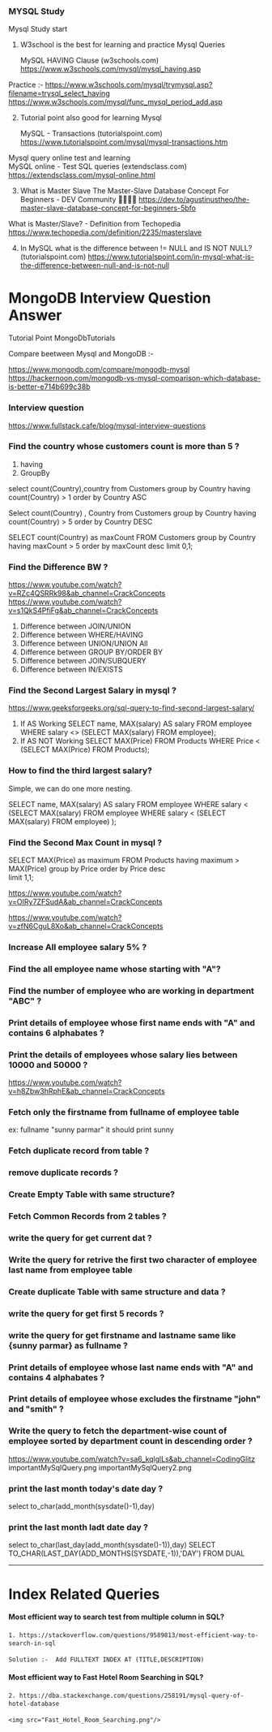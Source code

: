 ### MYSQL Study 
Mysql Study start

1. W3school is the best for learning and practice Mysql Queries 

    MySQL HAVING Clause (w3schools.com)
https://www.w3schools.com/mysql/mysql_having.asp

Practice :-
https://www.w3schools.com/mysql/trymysql.asp?filename=trysql_select_having
https://www.w3schools.com/mysql/func_mysql_period_add.asp

2. Tutorial point also good for learning Mysql 

    MySQL - Transactions (tutorialspoint.com)
https://www.tutorialspoint.com/mysql/mysql-transactions.htm

Mysql query online test and learning  
MySQL online - Test SQL queries (extendsclass.com) 
https://extendsclass.com/mysql-online.html

3. What is Master Slave 
The Master-Slave Database Concept For Beginners - DEV Community 👩‍💻👨‍💻
https://dev.to/agustinustheo/the-master-slave-database-concept-for-beginners-5bfo

What is Master/Slave? - Definition from Techopedia
https://www.techopedia.com/definition/2235/masterslave


4. In MySQL what is the difference between != NULL and IS NOT NULL? (tutorialspoint.com)
https://www.tutorialspoint.com/in-mysql-what-is-the-difference-between-null-and-is-not-null



# MongoDB Interview Question Answer
Tutorial Point MongoDbTutorials 
        
Compare beetween Mysql and MongoDB :-

https://www.mongodb.com/compare/mongodb-mysql
https://hackernoon.com/mongodb-vs-mysql-comparison-which-database-is-better-e714b699c38b



### Interview question 
https://www.fullstack.cafe/blog/mysql-interview-questions

### Find the country whose customers count is more than 5 ?
1. having 
2. GroupBy 

select count(Country),country from Customers group by Country having count(Country) > 1 order by Country ASC

Select count(Country) , Country from Customers 
group by Country 
having count(Country) > 5
order by Country DESC 

SELECT count(Country) as maxCount FROM Customers group by Country having maxCount > 5 order by maxCount desc limit 0,1;

### Find the Difference BW ?

https://www.youtube.com/watch?v=RZc4QSRRk98&ab_channel=CrackConcepts
https://www.youtube.com/watch?v=s1QkS4PfiFg&ab_channel=CrackConcepts

1. Difference between JOIN/UNION
2. Difference between WHERE/HAVING
3. Difference between UNION/UNION All 
4. Difference between GROUP BY/ORDER BY
5. Difference between JOIN/SUBQUERY
6. Difference between IN/EXISTS

### Find the Second Largest Salary in mysql ?
https://www.geeksforgeeks.org/sql-query-to-find-second-largest-salary/
1. If AS Working
SELECT name, MAX(salary) AS salary 
FROM employee 
WHERE salary <> (SELECT MAX(salary) 
FROM employee);
2.  If AS NOT Working
SELECT  MAX(Price)  FROM Products WHERE Price < (SELECT MAX(Price) FROM Products);

### How to find the third largest salary? 
Simple, we can do one more nesting.  

SELECT name, MAX(salary) AS salary
  FROM employee
 WHERE salary < (SELECT MAX(salary) 
                 FROM employee
                 WHERE salary < (SELECT MAX(salary)
                 FROM employee)
                ); 


### Find the Second Max Count in mysql ?
SELECT MAX(Price) as maximum FROM Products 
having maximum > MAX(Price)
group by Price 
order by Price desc  
limit 1,1;

https://www.youtube.com/watch?v=OIRy7ZFSudA&ab_channel=CrackConcepts

https://www.youtube.com/watch?v=zfN6CguL8Xo&ab_channel=CrackConcepts


### Increase All employee salary 5% ?

### Find the all employee name whose starting with "A"?

### Find the number of employee who are working in department "ABC" ?

### Print details of employee whose first name ends with "A" and contains 6 alphabates ?

### Print the details of employees whose salary lies between 10000 and 50000 ?

https://www.youtube.com/watch?v=h8Zbw3hRphE&ab_channel=CrackConcepts
### Fetch only the firstname from fullname of employee table 
ex: fullname "sunny parmar" it should print sunny

### Fetch duplicate record from table ?

### remove duplicate records ?

### Create Empty Table with same structure?

### Fetch Common Records from 2 tables ?

### write the query for get current dat ?

### Write the query for retrive the first two character of employee last name from employee table 

### Create duplicate Table with same structure and data ?

### write the query for get first 5 records ?

### write the query for get firstname and lastname same like {sunny parmar} as fullname ?

### Print details of employee whose last name ends with "A" and contains 4 alphabates ?

### Print details of employee whose excludes the firstname "john" and "smith" ?

### Write the query to fetch the department-wise count of employee sorted by department count in descending order ?
https://www.youtube.com/watch?v=sa6_kqlglLs&ab_channel=CodingGlitz
importantMySqlQuery.png
importantMySqlQuery2.png
### print the last month today's date day ?
select to_char(add_month(sysdate()-1),day)

### print the last month ladt date day ?
select to_char(last_day(add_month(sysdate()-1)),day)
SELECT TO_CHAR(LAST_DAY(ADD_MONTHS(SYSDATE,-1)),'DAY') FROM DUAL

-----------------------------------------------------------------------------------------------------
# Index Related Queries 

   #### Most efficient way to search test from multiple column in SQL?
    1. https://stackoverflow.com/questions/9589813/most-efficient-way-to-search-in-sql

    Solution :-  Add FULLTEXT INDEX AT (TITLE,DESCRIPTION)

   #### Most efficient way to Fast Hotel Room Searching in SQL?

    2. https://dba.stackexchange.com/questions/258191/mysql-query-of-hotel-database

    <img src="Fast_Hotel_Room_Searching.png"/>
